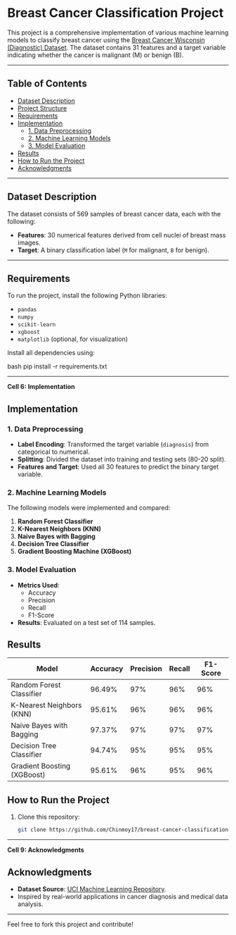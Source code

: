 # Breast Cancer Classification Project

This project is a comprehensive implementation of various machine learning models to classify breast cancer using the [Breast Cancer Wisconsin (Diagnostic) Dataset](https://archive.ics.uci.edu/ml/datasets/Breast+Cancer+Wisconsin+%28Diagnostic%29). The dataset contains 31 features and a target variable indicating whether the cancer is malignant (M) or benign (B).

---

## Table of Contents

- [Dataset Description](#dataset-description)
- [Project Structure](#project-structure)
- [Requirements](#requirements)
- [Implementation](#implementation)
  - [1. Data Preprocessing](#1-data-preprocessing)
  - [2. Machine Learning Models](#2-machine-learning-models)
  - [3. Model Evaluation](#3-model-evaluation)
- [Results](#results)
- [How to Run the Project](#how-to-run-the-project)
- [Acknowledgments](#acknowledgments)

---

## Dataset Description

The dataset consists of 569 samples of breast cancer data, each with the following:
- **Features**: 30 numerical features derived from cell nuclei of breast mass images.
- **Target**: A binary classification label (`M` for malignant, `B` for benign).

---


## Requirements

To run the project, install the following Python libraries:

- `pandas`
- `numpy`
- `scikit-learn`
- `xgboost`
- `matplotlib` (optional, for visualization)




Install all dependencies using:

bash
pip install -r requirements.txt


---

**Cell 6: Implementation**


## Implementation

### 1. Data Preprocessing

- **Label Encoding**: Transformed the target variable (`diagnosis`) from categorical to numerical.
- **Splitting**: Divided the dataset into training and testing sets (80-20 split).
- **Features and Target**: Used all 30 features to predict the binary target variable.

### 2. Machine Learning Models

The following models were implemented and compared:

1. **Random Forest Classifier**
2. **K-Nearest Neighbors (KNN)**
3. **Naive Bayes with Bagging**
4. **Decision Tree Classifier**
5. **Gradient Boosting Machine (XGBoost)**

### 3. Model Evaluation

- **Metrics Used**: 
  - Accuracy
  - Precision
  - Recall
  - F1-Score
- **Results**: Evaluated on a test set of 114 samples.

## Results

| Model                        | Accuracy | Precision | Recall | F1-Score |
|------------------------------|----------|-----------|--------|----------|
| Random Forest Classifier     | 96.49%   | 97%       | 96%    | 96%      |
| K-Nearest Neighbors (KNN)    | 95.61%   | 96%       | 96%    | 96%      |
| Naive Bayes with Bagging     | 97.37%   | 97%       | 97%    | 97%      |
| Decision Tree Classifier     | 94.74%   | 95%       | 95%    | 95%      |
| Gradient Boosting (XGBoost)  | 95.61%   | 96%       | 95%    | 96%      |

## How to Run the Project

1. Clone this repository:
   ```bash
   git clone https://github.com/Chinmoy17/breast-cancer-classification.git


---

**Cell 9: Acknowledgments**


## Acknowledgments

- **Dataset Source**: [UCI Machine Learning Repository](https://archive.ics.uci.edu/ml/datasets/Breast+Cancer+Wisconsin+%28Diagnostic%29).
- Inspired by real-world applications in cancer diagnosis and medical data analysis.

---

Feel free to fork this project and contribute!


